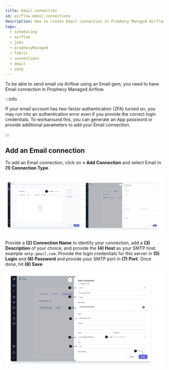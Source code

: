 ```yaml
---
title: Email connection
id: airflow_email_connections
description: How to create Email connection in Prophecy Managed Airflow fabric
tags:
  - scheduling
  - airflow
  - jobs
  - prophecyManaged
  - fabric
  - connections
  - email
  - smtp
---
```


To be able to send email via Airflow using an Email gem, you need to have Email connection in Prophecy Managed Airflow.

:::info

If your email account has two-factor authentication (2FA) turned on, you may run into an authentication error even if you provide the correct login credentials. To workaround this, you can generate an App password or provide additional parameters to add your Email connection.

:::

## Add an Email connection

To add an Email connection, click on **+ Add Connection** and select Email in **(1) Connection Type**.

![Add_connection](img/Add_Connection.png)

Provide a **(2) Connection Name** to identify your connection, add a **(3) Description** of your choice, and provide the **(4) Host** as your SMTP host example `smtp.gmail.com`. Provide the login credentials for this server in **(5) Login** and **(6) Password** and provide your SMTP port in **(7) Port**. Once done, hit **(8) Save**.

![Email_connection](img/Email_connection.png)
